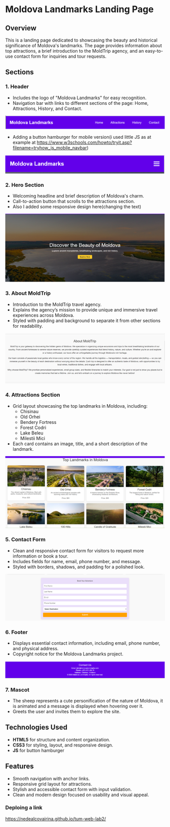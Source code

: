 # Moldova Landmarks Landing Page

## Overview

This is a landing page dedicated to showcasing the beauty and historical significance of Moldova's landmarks. The page provides information about top attractions, a brief introduction to the MoldTrip agency, and an easy-to-use contact form for inquiries and tour requests.

## Sections

### 1. Header

- Includes the logo of "Moldova Landmarks" for easy recognition.
- Navigation bar with links to different sections of the page: Home, Attractions, History, and Contact.

![Header1](screens/header_big.png)

- Adding a button hamburger for mobile version(i used little JS as at example at https://www.w3schools.com/howto/tryit.asp?filename=tryhow_js_mobile_navbar)

![Header2](screens/header_small.png)
### 2. Hero Section

- Welcoming headline and brief description of Moldova's charm.
- Call-to-action button that scrolls to the attractions section.
- Also I added some responsive design here(сhanging the text)

![Hero](screens/hero.png)

### 3. About MoldTrip

- Introduction to the MoldTrip travel agency.
- Explains the agency’s mission to provide unique and immersive travel experiences across Moldova.
- Styled with padding and background to separate it from other sections for readability.

![About](screens/about.png)

### 4. Attractions Section

- Grid layout showcasing the top landmarks in Moldova, including:
  - Chisinau
  - Old Orhei
  - Bendery Fortress
  - Forest Codri
  - Lake Beleu
  - Milestii Mici
- Each card contains an image, title, and a short description of the landmark.

![Attractions](screens/attractions.png)

### 5. Contact Form

- Clean and responsive contact form for visitors to request more information or book a tour.
- Includes fields for name, email, phone number, and message.
- Styled with borders, shadows, and padding for a polished look.

![Contact Form](screens/contact.png)

### 6. Footer

- Displays essential contact information, including email, phone number, and physical address.
- Copyright notice for the Moldova Landmarks project.

![Footer](screens/footer.png)

### 7. Mascot

- The sheep represents a cute personification of the nature of Moldova, it is animated and a message is displayed when hovering over it.
- Greets the user and invites them to explore the site.
  

## Technologies Used

- **HTML5** for structure and content organization.
- **CSS3** for styling, layout, and responsive design.
- **JS** for button hamburger

## Features

- Smooth navigation with anchor links.
- Responsive grid layout for attractions.
- Stylish and accessible contact form with input validation.
- Clean and modern design focused on usability and visual appeal.

### Deploing a link 
https://nedealcovairina.github.io/tum-web-lab2/
